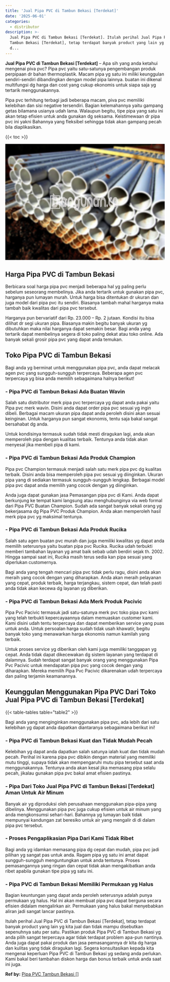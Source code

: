 ```yaml
---
title: 'Jual Pipa PVC di Tambun Bekasi [Terdekat]'
date: '2025-06-01'
categories:
  - distributor
description: >-
  Jual Pipa PVC di Tambun Bekasi [Terdekat]. Itulah perihal Jual Pipa PVC di
  Tambun Bekasi [Terdekat], tetap terdapat banyak product yang lain yg kita jual
  d...
---
```


**Jual Pipa PVC di Tambun Bekasi \[Terdekat\]** – Apa sih yang anda ketahui mengenai piva pvc? Pipa pvc yaitu satu-satunya pengembangan produk perpipaan dr bahan thermoplastik. Macam pipa yg satu ini miliki keunggulan sendiri-sendiri dibandingkan dengan model pipa lainnya. buatan ini dikenal multifungsi dg harga dan cost yang cukup ekonomis untuk siapa saja yg tertarik menggunakannya.

Pipa pvc terhitung terbagi jadi beberapa macam, piva pvc memiliki kelebihan dan sisi negative tersendiri. Bagian kelemahannya yaitu gampang getas bilamana usianya udah lama. Walaupun begitu, tipe pipa yang satu ini akan tetap efisien untuk anda gunakan dg seksama. Keistimewaan dr pipa pvc ini yakni Bahannya yang fleksibel sehingga tidak akan gampang pecah bila diaplikasikan.

{{< toc >}}

![Jual Pipa PVC di Tambun Bekasi [Terdekat]](/images/jaul-pipa-pvc-51.png)

## Harga Pipa PVC di Tambun Bekasi

Berbicara soal harga pipa pvc menjadi beberapa hal yg paling perlu sebelum seseorang membelinya. Jika anda tertarik untuk gunakan pipa pvc, harganya pun lumayan murah. Untuk harga bisa ditentukan dr ukuran dan juga model dari pipa pvc itu sendiri. Biasanya tambah mahal harganya maka tambah baik kwalitas dari pipa pvc tersebut.

Harganya pun bervariatif dari Rp. 23.000 – Rp. 2 jutaan. Kondisi itu bisa dilihat dr segi ukuran pipa. Biasanya makin begitu banyak ukuran yg dibutuhkan maka nilai harganya dapat semakin besar. Bagi anda yang tertarik dapat membelinya segera di toko paling dekat atau toko online. Ada banyak sekali grosir pipa pvc yang dapat anda temukan.

## Toko Pipa PVC di Tambun Bekasi

Bagi anda yg berminat untuk menggunakan pipa pvc, anda dapat melacak agen pvc yang sungguh-sungguh terpercaya. Beberapa agen pvc terpercaya yg bisa anda memilih sebagaimana halnya berikut!

### \- Pipa PVC di Tambun Bekasi Ada Buatan Wavin

Salah satu distributor merk pipa pvc terpercaya yg dapat anda pakai yaitu Pipa pvc merk wavin. Disini anda dapat order pipa pvc sesuai yg ingin dibeli. Berbagai macam ukuran pipa dapat anda peroleh disini akan sesuai keinginan. Untuk harganya pun sangat ekonomis, tentu saja bakal sangat bersahabat dg anda.

Untuk kondisinya termasuk sudah tidak mesti diragukan lagi, anda akan memperoleh pipa dengan kualitas terbaik. Tentunya anda tidak akan menyesal jika membeli pipa di kami.

### \- Pipa PVC di Tambun Bekasi Ada Produk Champion

Pipa pvc Champion termasuk menjadi salah satu merk pipa pvc dg kualitas terbaik. Disini anda bisa memperoleh pipa pvc sesuai yg diinginkan. Ukuran pipa yang di sediakan termasuk sungguh-sungguh lengkap. Berbagai model pipa pvc dapat anda memilih yang cocok dengan yg diinginkan.

Anda juga dapat gunakan jasa Pemasangan pipa pvc di Kami. Anda dapat berkunjung ke tempat kami langsung atau menghubunginya via web formal dari Pipa PVC Buatan Champion. Sudah ada sangat banyak sekali orang yg bekerjasama dg Pipa PVC Produk Champion. Anda akan memperoleh hasil merk pipa pvc yg maksimal tentunya.

### \- Pipa PVC di Tambun Bekasi Ada Produk Rucika

Salah satu agen buatan pvc murah dan juga memiliki kwalitas yg dapat anda memilih seterusnya yaitu buatan pipa pvc Rucika. Rucika udah terbukti memberi tambahan layanan yg amat baik sebab udah berdiri sejak th. 2002. Hingga sampai saat ini, Rucika masih terus sedia kan pipa sesuai yang diperlukan customernya.

Bagi anda yang tengah mencari pipa pvc tidak perlu ragu, disini anda akan meraih yang cocok dengan yang diharapkan. Anda akan meraih pelayanan yang cepat, produk terbaik, harga terjangkau, sistem cepat, dan telah pasti anda tidak akan kecewa dg layanan yg diberikan.

### \- Pipa PVC di Tambun Bekasi Ada Merk Produk Pacivic

Pipa Pvc Pacivic termasuk jadi satu-satunya merk pvc toko pipa pvc kami yang telah terbukti kepercayaannya dalam memuaskan customer kami. Kami disini udah tentu terpercaya dan dapat memberikan service yang puas untuk anda. Untuk persoalan harga sudah tidak usah khawatir, begitu banyak toko yang menawarkan harga ekonomis namun kamilah yang terbaik.

Untuk proses service yg diberikan oleh kami juga memiliki tanggapan yg cepat. Anda tidak dapat dikecewakan dg sistem layanan yang terdapat di dalamnya. Sudah terdapat sangat banyak orang yang menggunakan Pipa Pvc Pacivic untuk mendapatan pipa pvc yang cocok dengan yang diharapkan. Mereka memilih Pipa Pvc Pacivic dikarenakan udah terpercaya dan paling terjamin keamanannya.

## Keunggulan Menggunakan Pipa PVC Dari Toko Jual Pipa PVC di Tambun Bekasi \[Terdekat\]

{{< table-tables table="table2" >}}

Bagi anda yang menginginkan menggunakan pipa pvc, ada lebih dari satu kelebihan yg dapat anda dapatkan diantaranya sebagaimana berikut ini!

### \- Pipa PVC di Tambun Bekasi Kuat dan Tidak Mudah Pecah

Kelebihan yg dapat anda dapatkan salah satunya ialah kuat dan tidak mudah pecah. Perihal ini karena pipa pvc dibikin dengan material yang memiliki mutu tinggi, supaya tidak akan mempengaruhi mutu pipa tersebut saat anda menggunakannya. Tentunya anda akan kesal jika memasang pipa selalu pecah, jikalau gunakan pipa pvc bakal amat efisien pastinya.

### \- Pipa Dari Toko Jual Pipa PVC di Tambun Bekasi \[Terdekat\] Aman Untuk Air Minum

Banyak air yg diproduksi oleh perusahaan menggunakan pipa-pipa yang dibelinya. Menggunakan pipa pvc juga cukup efisien untuk air minum yang anda mengkonsumsi sehari-hari. Bahannya yg lumayan baik tidak mempunyai kandungan zat beresiko untuk air yang mengalir di di dalam pipa pvc tersebut.

### \- Proses Pengaplikasian Pipa Dari Kami Tidak Ribet

Bagi anda yg idamkan memasang pipa dg cepat dan mudah, pipa pvc jadi pilihan yg sangat pas untuk anda. Ragam pipa yg satu ini amat dapat sungguh-sungguh menguntungkan untuk anda tentunya. Proses pemasangannya yang ringan dan cepat tidak akan mengakibatkan anda ribet apabila gunakan tipe pipa yg satu ini.

### \- Pipa PVC di Tambun Bekasi Memiliki Permukaan yg Halus

Bagian keuntungan yang dapat anda peroleh seterusnya adalah punya permukaan yg halus. Hal ini akan membuat pipa pvc dapat berguna secara efisien didalam mengalirkan air. Permukaan yang halus bakal menyebabkan aliran jadi sangat lancar pastinya.

Itulah perihal Jual Pipa PVC di Tambun Bekasi \[Terdekat\], tetap terdapat banyak product yang lain yg kita jual dan tidak mampu disebutkan sepenuhnya satu per satu. Pastikan produk Pipa PVC di Tambun Bekasi yg anda pilih sangat terpercaya agar tidak terdapat problem apa-pun nantinya. Anda juga dapat pakai produk dan jasa pemasangannya dr kita dg harga dan kulitas yang tidak diragukan lagi. Segera konsultasikan kepada kita mengenai keperluan Pipa PVC di Tambun Bekasi yg sedang anda perlukan. Kami bakal beri tambahan diskon harga dan bonus terbaik untuk anda saat ini juga.

**Ref by:** [Pipa PVC Tambun Bekasi []](https://id.wikipedia.org/wiki/Pipa)
